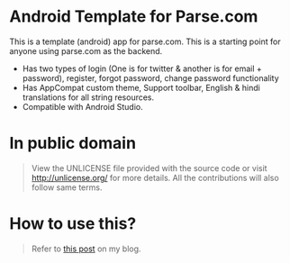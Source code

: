 # Android Template for Parse.com

This is a template (android) app for parse.com. This is a starting point for anyone using parse.com as the backend.

* Has two types of login (One is for twitter & another is for email + password), register, forgot password, change password functionality 
* Has AppCompat custom theme, Support toolbar, English & hindi translations for all string resources.
* Compatible with Android Studio.

# In public domain

 > View the UNLICENSE file provided with the source code or visit <http://unlicense.org/> for more details. All the contributions will also follow same terms.

# How to use this? 

 > Refer to [this post](https://bhavyanshu.me/tutorials/released-an-android-app-template-with-complete-parsecom-integration/07/14/2015/) on my blog.
